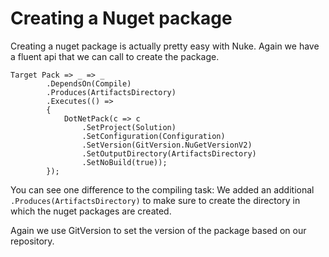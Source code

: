 # Creating a Nuget package

Creating a nuget package is actually pretty easy with Nuke. Again we have a fluent api that we can call to create the package.

```
Target Pack => _ => _
        .DependsOn(Compile)
        .Produces(ArtifactsDirectory)
        .Executes(() =>
        {
            DotNetPack(c => c
                .SetProject(Solution)
                .SetConfiguration(Configuration)
                .SetVersion(GitVersion.NuGetVersionV2)
                .SetOutputDirectory(ArtifactsDirectory)
                .SetNoBuild(true));
        });
```

You can see one difference to the compiling task: We added an additional `.Produces(ArtifactsDirectory)` to make sure to create the directory in which the nuget packages are created.

Again we use GitVersion to set the version of the package based on our repository.